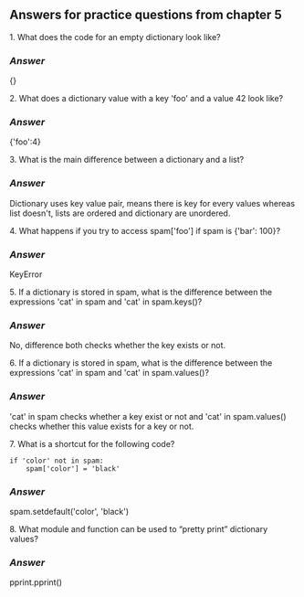 <h2>Answers for practice questions from chapter 5</h2>

<p>1. What does the code for an empty dictionary look like?</p>
<h3><i>Answer</i></h3>
<p>{}</p>


<p>2. What does a dictionary value with a key 'foo' and a value 42 look like?</p>
<h3><i>Answer</i></h3>
<p>{'foo':4}</p>


<p>3. What is the main difference between a dictionary and a list?</p>
<h3><i>Answer</i></h3>
<p>Dictionary uses key value pair, means there is key for every values whereas list doesn't, lists are ordered and dictionary are unordered.</p>


<p>4. What happens if you try to access spam['foo'] if spam is {'bar': 100}?</p>
<h3><i>Answer</i></h3>
<p>KeyError</p>


<p>5. If a dictionary is stored in spam, what is the difference between the expressions 'cat' in spam and 'cat' in spam.keys()?</p>
<h3><i>Answer</i></h3>
<p>No, difference both checks whether the key exists or not.</p>


<p>6. If a dictionary is stored in spam, what is the difference between the expressions 'cat' in spam and 'cat' in spam.values()?</p>
<h3><i>Answer</i></h3>
<p>'cat' in spam checks whether a key exist or not and 'cat' in spam.values() checks whether this value exists for a key or not.</p>


<p>7. What is a shortcut for the following code?</p>

```
if 'color' not in spam:
    spam['color'] = 'black'
```

<h3><i>Answer</i></h3>
<p>spam.setdefault('color', 'black')</p>


<p>8. What module and function can be used to “pretty print” dictionary values?</p>
<h3><i>Answer</i></h3>
<p>pprint.pprint()</p>
